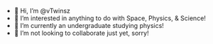 - 👋 Hi, I’m @vTwinsz
- 👀 I’m interested in anything to do with Space, Physics, & Science! 
- 🌱 I’m currently an undergraduate studying physics!
- 💞️ I’m not looking to collaborate just yet, sorry!

<!---
vTwinsz/vTwinsz is a ✨ special ✨ repository because its `README.md` (this file) appears on your GitHub profile.
You can click the Preview link to take a look at your changes.
--->
